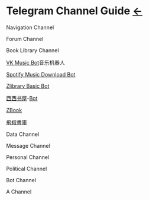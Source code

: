 # Telegram Channel Guide [←](index.md)

Navigation Channel

Forum Channel

Book Library Channel

[VK Music Bot](https://t.me/vkmusic_bot)音乐机器人

[Spotify Music Download Bot](https://t.me/Spotify_downloa_bot)

[Zlibrary Basic Bot](https://t.me/firstlibrarybot)

[西西书屋](https://t.me/xixishuwu)-[Bot](https://t.me/SousuoBot)

[ZBook](https://t.me/ziyuanfengxiang59)

[飛蛾書庫](https://t.me/MothLib)

[]()

Data Channel

Message Channel

Personal Channel

Political Channel

Bot Channel

A Channel
